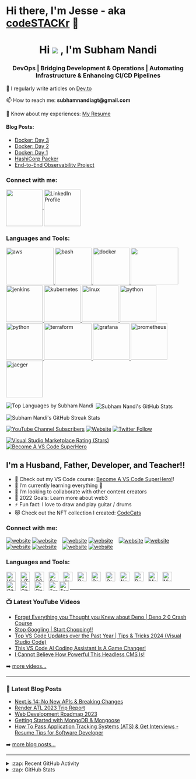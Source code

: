 # Hi there, I'm Jesse - aka [codeSTACKr][youtube] 👋 
<!DOCTYPE html>
<html lang="en">
<head>
  <meta charset="UTF-8">
  <meta name="viewport" content="width=device-width, initial-scale=1.0">
   <!-- <title>Subham Nandi's GitHub Profile</title> -->
</head>
<body>
  <h1 align="center">
    Hi <img src="https://user-images.githubusercontent.com/18350557/176309783-0785949b-9127-417c-8b55-ab5a4333674e.gif" />
    , I'm Subham Nandi
  </h1>
  <h3 align="center">
    DevOps | Bridging Development & Operations | Automating Infrastructure & Enhancing CI/CD Pipelines
  </h3>

  <!-- Articles Section -->
  <p>📝 I regularly write articles on 
    <a href="https://dev.to/subham_nandi">Dev.to</a>
  </p>

  <p>📫 How to reach me: <strong>subhamnandiagt@gmail.com</strong></p>

  <p>📄 Know about my experiences:
    <a href="https://drive.google.com/file/d/1w0E1YheL84qqOgI9T4M8JOTrj88HAzO1/view?usp=sharing">My Resume</a>
  </p>

  <!-- Blogs Section -->
  <h4>Blog Posts:</h4>
  <ul>
    <li><a href="https://dev.to/subham_nandi/docker-day-3-5cia">Docker: Day 3</a></li>
    <li><a href="https://dev.to/subham_nandi/docker-day-2-5fio">Docker: Day 2</a></li>
    <li><a href="https://dev.to/subham_nandi/docker-day-1-38a7">Docker: Day 1</a></li>
    <li><a href="https://dev.to/subham_nandi/hashicorp-packer-3h61">HashiCorp Packer</a></li>
    <li><a href="https://dev.to/subham_nandi/end-to-end-observability-project-1ffd">End-to-End Observability Project</a></li>
  </ul>

  <!-- Connect with me Section -->
  <h3>Connect with me:</h3>
  <p>
    <a href="https://dev.to/subham_nandi" target="_blank">
      <img align="center" src="https://media.dev.to/dynamic/image/width=800%2Cheight=%2Cfit=scale-down%2Cgravity=auto%2Cformat=auto/https%3A%2F%2Fdev-to-uploads.s3.amazonaws.com%2Fuploads%2Fuser%2Fprofile_image%2F3%2F13d3b32a-d381-4549-b95e-ec665768ce8f.png" height="100" width="100" />
    </a>
    <a href="https://www.linkedin.com/in/nandi-subham/" target="_blank">
      <img align="center" src="https://i.pinimg.com/originals/de/b4/6f/deb46f02a59e3b3a2aa58fac16290d63.gif" alt="LinkedIn Profile" height="100" width="100" />
    </a>
  </p>

  <!-- Languages and Tools Section -->
  <h3>Languages and Tools:</h3>
  <p>
    <a href="https://aws.amazon.com" target="_blank" rel="noreferrer">
      <img src="https://media1.tenor.com/m/GO7C6FD0y3YAAAAC/aws.gif" alt="aws" width="130" height="100"/>
    </a>
    <a href="https://www.gnu.org/software/bash/" target="_blank" rel="noreferrer">
      <img src="https://e7.pngegg.com/pngimages/330/276/png-clipart-bash-shell-script-bourne-shell-scripting-language-unix-shell-shell-rectangle-logo.png" alt="bash" width="100" height="100"/>
    </a>
    <a href="https://www.docker.com/" target="_blank" rel="noreferrer">
      <img src="https://i.pinimg.com/originals/f5/5e/80/f55e8059ea945abfd6804b887dd4a0af.gif" alt="docker" width="100" height="100"/>
    </a>
    <a href="https://git-scm.com/" target="_blank" rel="noreferrer">
      <img src="https://media.tenor.com/F_aIpdp3hEwAAAAi/git-github.gif" width="130" height="100"/>
    </a>
    <a href="https://www.jenkins.io" target="_blank" rel="noreferrer">
      <img src="https://www.vectorlogo.zone/logos/jenkins/jenkins-icon.svg" alt="jenkins" width="100" height="100"/>
    </a>
    <a href="https://kubernetes.io" target="_blank" rel="noreferrer">
      <img src="https://i2.wp.com/tennexas.com/wp-content/uploads/2018/09/kubernetes.gif?fit=480%2C480&ssl=1" alt="kubernetes" width="100" height="100"/>
    </a>
    <a href="https://www.linux.org/" target="_blank" rel="noreferrer">
      <img src="https://upload.wikimedia.org/wikipedia/commons/5/5a/Rotating_Tux.gif" alt="linux" width="100" height="100"/>
    </a>
    <a href="https://www.python.org" target="_blank" rel="noreferrer">
      <img src="https://miro.medium.com/v2/resize:fit:1400/format:webp/0*OxDZ95Af_-7Ih_-m.gif" alt="python" width="100" height="100"/>
    </a>
    <a href="https://www.ansible.com/" target="_blank" rel="noreferrer">
      <img src="https://encrypted-tbn0.gstatic.com/images?q=tbn:ANd9GcS0CG9m364F39XVW3WmTAayPUkQZdGbdZl8rxDx8o2UXt-yfaAAROp16kVqk6uLfQ2QYXU&usqp=CAU" alt="python" width="100" height="100"/>
    </a>
    <a href="https://www.terraform.io/" target="_blank" rel="noreferrer">
      <img src="https://scalefactory.com/blog/2020/06/25/what-we-are-looking-forward-to-in-terraform-0.13/Terraform.png" alt="terraform" width="130" height="100"/>
    </a>
    <a href="https://grafana.com/" target="_blank" rel="noreferrer">
      <img src="https://encrypted-tbn0.gstatic.com/images?q=tbn:ANd9GcQy4PwaswJmp-r5egjOGph_yjX0xvzKNdy8PIx1OtG4fP7aUS-j6vRA1uYoQf09iM5ytgQ&usqp=CAU" alt="grafana" width="100" height="100"/>
    </a>
    <a href="https://prometheus.io/" target="_blank" rel="noreferrer">
      <img src="https://upload.wikimedia.org/wikipedia/commons/thumb/3/38/Prometheus_software_logo.svg/800px-Prometheus_software_logo.svg.png" alt="prometheus" width="100" height="100"/>
    </a>
    <a href="https://www.jaegertracing.io/" target="_blank" rel="noreferrer">
      <img src="https://encrypted-tbn0.gstatic.com/images?q=tbn:ANd9GcQsnpo-163W6jPFbUWnNWH1Fgwz1UFaQsV2_yDQtFZ1sNC0CVlV4iaar-CvufChHa_OWHM&usqp=CAU" alt="jaeger" width="100" height="100"/>
    </a>
  </p>

  <!-- GitHub Stats -->
  <p><img align="left" src="https://github-readme-stats.vercel.app/api/top-langs?username=subham-nandi&show_icons=true&locale=en&layout=compact" alt="Top Languages by Subham Nandi" /></p>

  <p>&nbsp;<img align="center" src="https://github-readme-stats.vercel.app/api?username=subham-nandi&show_icons=true&locale=en" alt="Subham Nandi's GitHub Stats" /></p>

  <p><img align="center" src="https://github-readme-streak-stats.herokuapp.com/?user=subham-nandi&" alt="Subham Nandi's GitHub Streak Stats" /></p>

</body>
</html>

[![YouTube Channel Subscribers](https://img.shields.io/youtube/channel/subscribers/UCDCHcqyeQgJ-jVSd6VJkbCw?logo=youtube&logoColor=red&style=for-the-badge)][youtube]
[![Website](https://img.shields.io/website?label=codeSTACKr.com&style=for-the-badge&url=https%3A%2F%2Fcodestackr.com)](https://codestackr.com)
[![Twitter Follow](https://img.shields.io/twitter/follow/codeSTACKr?color=1DA1F2&logo=twitter&style=for-the-badge)](https://twitter.com/intent/follow?original_referer=https%3A%2F%2Fgithub.com%2FcodeSTACKr&screen_name=codeSTACKr)

[![Visual Studio Marketplace Rating (Stars)](https://img.shields.io/visual-studio-marketplace/stars/codestackr.codestackr-theme?label=codeSTACKr%20VS%20Code%20Theme&logo=visualstudiocode&logoColor=ff652f&style=for-the-badge)](https://marketplace.visualstudio.com/items?itemName=codestackr.codestackr-theme)
[![Become A VS Code SuperHero](https://img.shields.io/badge/-Become%20A%20VS%20Code%20SuperHero%20%E2%86%92-gray.svg?colorB=ff652f&style=for-the-badge)](https://vsCodeHero.com)


## I'm a Husband, Father, Developer, and Teacher!!

- 🔭 Check out my VS Code course: [Become A VS Code SuperHero!][course]!
- 🌱 I’m currently learning everything 🤣
- 👯 I’m looking to collaborate with other content creators
- 🥅 2022 Goals: Learn more about web3
- ⚡ Fun fact: I love to draw and play guitar / drums
- 😻 Check out the NFT collection I created: [CodeCats](https://opensea.io/collection/codecats?search[sortAscending]=true&search[sortBy]=PRICE&search[toggles][0]=BUY_NOW)

### Connect with me:

[![website](./img/globe-light.svg)](https://codestackr.com#gh-light-mode-only)
[![website](./img/globe-dark.svg)](https://codestackr.com#gh-dark-mode-only)
&nbsp;&nbsp;
[![website](./img/youtube-light.svg)](https://youtube.com/codestackr#gh-light-mode-only)
[![website](./img/youtube-dark.svg)](https://youtube.com/codestackr#gh-dark-mode-only)
&nbsp;&nbsp;
[![website](./img/twitter-light.svg)](https://twitter.com/codestackr#gh-light-mode-only)
[![website](./img/twitter-dark.svg)](https://twitter.com/codestackr#gh-dark-mode-only)
&nbsp;&nbsp;
[![website](./img/linkedin-light.svg)](https://linkedin.com/in/codeSTACKr#gh-light-mode-only)
[![website](./img/linkedin-dark.svg)](https://linkedin.com/in/codeSTACKr#gh-dark-mode-only)
&nbsp;&nbsp;
[![website](./img/instagram-light.svg)](https://instagram.com/codeSTACKr#gh-light-mode-only)
[![website](./img/instagram-dark.svg)](https://instagram.com/codeSTACKr#gh-dark-mode-only)

### Languages and Tools:

[<img align="left" alt="Visual Studio Code" width="26px" src="https://cdn.jsdelivr.net/gh/devicons/devicon/icons/vscode/vscode-original.svg" style="padding-right:10px;" />][webdevplaylist]
[<img align="left" alt="HTML5" width="26px" src="https://cdn.jsdelivr.net/gh/devicons/devicon/icons/html5/html5-original.svg" style="padding-right:10px;" />][webdevplaylist]
[<img align="left" alt="CSS3" width="26px" src="https://cdn.jsdelivr.net/gh/devicons/devicon/icons/css3/css3-original.svg" style="padding-right:10px;" />][cssplaylist]
[<img align="left" alt="Sass" width="26px" src="https://cdn.jsdelivr.net/gh/devicons/devicon/icons/sass/sass-original.svg" style="padding-right:10px;" />][cssplaylist]
[<img align="left" alt="JavaScript" width="26px" src="https://cdn.jsdelivr.net/gh/devicons/devicon/icons/javascript/javascript-original.svg" style="padding-right:10px;" />][jsplaylist]
[<img align="left" alt="React" width="26px" src="https://cdn.jsdelivr.net/gh/devicons/devicon/icons/react/react-original.svg" style="padding-right:10px;" />][reactplaylist]
[<img align="left" alt="Gatsby" width="26px" src="https://cdn.jsdelivr.net/gh/devicons/devicon/icons/gatsby/gatsby-original.svg" style="padding-right:10px;" />][webdevplaylist]
[<img align="left" alt="GraphQL" width="26px" src="https://cdn.jsdelivr.net/gh/devicons/devicon/icons/graphql/graphql-plain.svg" style="padding-right:10px;" />][webdevplaylist]
[<img align="left" alt="Node.js" width="26px" src="https://cdn.jsdelivr.net/gh/devicons/devicon/icons/nodejs/nodejs-original.svg" style="padding-right:10px;" />][webdevplaylist]
[<img align="left" alt="Deno" width="26px" src="./img/deno-light.svg" style="padding-right:10px;" />][webdevplaylist]
[<img align="left" alt="MongoDB" width="26px" src="https://cdn.jsdelivr.net/gh/devicons/devicon/icons/mongodb/mongodb-original.svg" style="padding-right:10px;" />][webdevplaylist]
[<img align="left" alt="MySQL" width="26px" src="https://cdn.jsdelivr.net/gh/devicons/devicon/icons/mysql/mysql-original.svg" style="padding-right:10px;" />][webdevplaylist]
[<img align="left" alt="Git" width="26px" src="https://cdn.jsdelivr.net/gh/devicons/devicon/icons/git/git-original.svg" style="padding-right:10px;" />][webdevplaylist]
[<img align="left" alt="GitHub" width="26px" src="https://user-images.githubusercontent.com/3369400/139447912-e0f43f33-6d9f-45f8-be46-2df5bbc91289.png" style="padding-right:10px;" />](https://www.youtube.com/playlist?list=PLkwxH9e_vrAJ0WbEsFA9W3I1W-g_BTsbt#gh-dark-mode-only)
[<img align="left" alt="GitHub" width="26px" src="https://user-images.githubusercontent.com/3369400/139448065-39a229ba-4b06-434b-bc67-616e2ed80c8f.png" style="padding-right:10px;" />](https://www.youtube.com/playlist?list=PLkwxH9e_vrAJ0WbEsFA9W3I1W-g_BTsbt#gh-light-mode-only)
[<img align="left" alt="Terminal" width="26px" src="./img/terminal-light.svg" />](https://www.youtube.com/playlist?list=PLkwxH9e_vrAJ0WbEsFA9W3I1W-g_BTsbt#gh-light-mode-only)
[<img align="left" alt="Terminal" width="26px" src="./img/terminal-dark.svg" />](https://www.youtube.com/playlist?list=PLkwxH9e_vrAJ0WbEsFA9W3I1W-g_BTsbt#gh-dark-mode-only)

<br />
<br />

---

### 📺 Latest YouTube Videos

<!-- YOUTUBE:START -->
- [Forget Everything you Thought you Knew about Deno | Deno 2 0 Crash Course](https://www.youtube.com/watch?v=7Yo3eO-jitQ)
- [Stop Googling | Start Chopping!!](https://www.youtube.com/watch?v=bvCYpVqkn54)
- [Top VS Code Updates over the Past Year | Tips &amp; Tricks 2024 &lpar;Visual Studio Code&rpar;](https://www.youtube.com/watch?v=NBzhtDJFce8)
- [This VS Code AI Coding Assistant Is A Game Changer!](https://www.youtube.com/watch?v=dNskJAl5dBw)
- [I Cannot Believe How Powerful This Headless CMS Is!](https://www.youtube.com/watch?v=43Eznupydng)
<!-- YOUTUBE:END -->

➡️ [more videos...](https://youtube.com/codestackr)

---

### 📕 Latest Blog Posts

<!-- BLOG-POST-LIST:START -->
- [Next.js 14: No New APIs &amp; Breaking Changes](https://dev.to/mongodb/nextjs-14-no-new-apis-breaking-changes-3nh3)
- [Render ATL 2023 Trip Report](https://dev.to/codestackr/render-atl-2023-trip-report-mp4)
- [Web Development Roadmap 2023](https://dev.to/codestackr/web-development-roadmap-2023-5beo)
- [Getting Started with MongoDB &amp; Mongoose](https://dev.to/codestackr/getting-started-with-mongodb-mongoose-2h6a)
- [How To Pass Application Tracking Systems &lpar;ATS&rpar; &amp; Get Interviews - Resume Tips for Software Developer](https://dev.to/codestackr/how-to-pass-application-tracking-systems-ats-get-interviews-resume-tips-for-software-developer-4bmo)
<!-- BLOG-POST-LIST:END -->

➡️ [more blog posts...](https://codestackr.com)

---

<details>
  <summary>:zap: Recent GitHub Activity</summary>
  
<!--START_SECTION:activity-->
1. 🗣 Commented on [#68461](https://github.com/vercel/next.js/pull/68461#issuecomment-2266284188) in [vercel/next.js](https://github.com/vercel/next.js)
2. 🗣 Commented on [#64130](https://github.com/vercel/next.js/pull/64130#issuecomment-2266031546) in [vercel/next.js](https://github.com/vercel/next.js)
3. 💪 Opened PR [#68461](https://github.com/vercel/next.js/pull/68461) in [vercel/next.js](https://github.com/vercel/next.js)
4. 🗣 Commented on [#64130](https://github.com/vercel/next.js/pull/64130#issuecomment-2266021755) in [vercel/next.js](https://github.com/vercel/next.js)
5. 🗣 Commented on [#64130](https://github.com/vercel/next.js/pull/64130#issuecomment-2265702580) in [vercel/next.js](https://github.com/vercel/next.js)
<!--END_SECTION:activity-->

</details>

<details>
  <summary>:zap: GitHub Stats</summary>

  <img align="left" alt="codeSTACKr's GitHub Stats" src="https://github-readme-stats.vercel.app/api?username=codeSTACKr&show_icons=true&hide_border=false&title_color=ff652f&icon_color=FFE400&bg_color=09131B&text_color=ffffff&border_color=0c1a25" />

</details>

[website]: https://codeSTACKr.com
[course]: http://vsCodeHero.com
[twitter]: https://twitter.com/codeSTACKr
[youtube]: https://youtube.com/codeSTACKr
[instagram]: https://instagram.com/codeSTACKr
[linkedin]: https://linkedin.com/in/codeSTACKr
[webdevplaylist]: https://www.youtube.com/playlist?list=PLkwxH9e_vrAJ0WbEsFA9W3I1W-g_BTsbt
[jsplaylist]: https://www.youtube.com/playlist?list=PLkwxH9e_vrALRJKu7wfXby3MKeflhTu6B
[cssplaylist]: https://www.youtube.com/playlist?list=PLkwxH9e_vrALSdvZuEh6gqQdmDoDIoqz4
[reactplaylist]: https://www.youtube.com/playlist?list=PLkwxH9e_vrAK4TdffpxKY3QGyHCpxFcQ0
